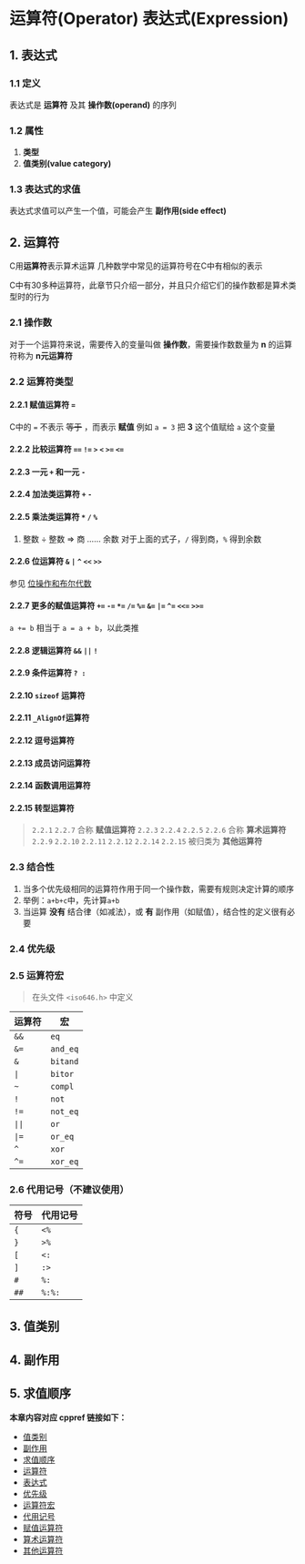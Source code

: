 # 运算符(Operator) 表达式(Expression)

## 1. 表达式

### 1.1 定义

表达式是 **运算符** 及其 **操作数(operand)** 的序列

### 1.2 属性

1. **类型**
2. **值类别(value category)**

### 1.3 表达式的求值

表达式求值可以产生一个值，可能会产生 **副作用(side effect)**

## 2. 运算符

C用**运算符**表示算术运算
几种数学中常见的运算符号在C中有相似的表示

C中有30多种运算符，此章节只介绍一部分，并且只介绍它们的操作数都是算术类型时的行为

### 2.1 操作数

对于一个运算符来说，需要传入的变量叫做 **操作数**，需要操作数数量为 **n** 的运算符称为 **n元运算符**

### 2.2 运算符类型

#### 2.2.1 赋值运算符 `=`

C中的 `=` 不表示 ~~等于~~ ，而表示 **赋值**
例如 `a = 3` 把 **3** 这个值赋给 `a` 这个变量

#### 2.2.2 比较运算符 `==` `!=` `>` `<` `>=` `<=`

#### 2.2.3 一元 `+` 和一元 `-`

#### 2.2.4 加法类运算符 `+` `-`

#### 2.2.5 乘法类运算符 `*` `/` `%`

1. 整数 ÷ 整数 => 商 …… 余数
   对于上面的式子，`/` 得到商，`%` 得到余数

#### 2.2.6 位运算符 `&` `|` `^` `<<` `>>`

参见 [位操作和布尔代数](34_位操作和布尔代数.md)

#### 2.2.7 更多的赋值运算符 `+=` `-=` `*=` `/=` `%=` `&=` `|=` `^=` `<<=` `>>=`

`a += b` 相当于 `a = a + b`，以此类推

#### 2.2.8 逻辑运算符 `&&` `||` `!`

#### 2.2.9 条件运算符 ` ? : `

#### 2.2.10 `sizeof` 运算符

#### 2.2.11 `_AlignOf`运算符

#### 2.2.12 逗号运算符

#### 2.2.13 成员访问运算符

#### 2.2.14 函数调用运算符

#### 2.2.15 转型运算符

> `2.2.1` `2.2.7` 合称 **赋值运算符**
> `2.2.3` `2.2.4` `2.2.5` `2.2.6` 合称 **算术运算符**
> `2.2.9` `2.2.10` `2.2.11` `2.2.12` `2.2.14` `2.2.15` 被归类为 **其他运算符**

### 2.3 结合性

1. 当多个优先级相同的运算符作用于同一个操作数，需要有规则决定计算的顺序
2. 举例：`a+b+c`中，先计算`a+b`
3. 当运算 **没有** 结合律（如减法），或 **有** 副作用（如赋值），结合性的定义很有必要

### 2.4 优先级

### 2.5 运算符宏

> 在头文件 `<iso646.h>` 中定义

|运算符|宏|
|-|-|
|`&&`|`eq`|
|`&=`|`and_eq`|
|`&`|`bitand`|
|`\|`|`bitor`|
|`~`|`compl`|
|`!`|`not`|
|`!=`|`not_eq`|
|`\|\|`|`or`|
|`\|=`|`or_eq`|
|`^`|`xor`|
|`^=`|`xor_eq`|

### 2.6 代用记号（不建议使用）

|符号|代用记号|
|-|-|
|`{`|`<%`|
|`}`|`>%`|
|`[`|`<:`|
|`]`|`:>`|
|`#`|`%:`|
|`##`|`%:%:`|

## 3. 值类别

## 4. 副作用

## 5. 求值顺序

**本章内容对应 cppref 链接如下：**

+ [值类别](https://zh.cppreference.com/w/c/language/value_category)
+ [副作用](https://zh.cppreference.com/w/c/language/eval_order)
+ [求值顺序](https://zh.cppreference.com/w/c/language/eval_order)
+ [运算符](https://zh.cppreference.com/w/c/language/operator_other)
+ [表达式](https://zh.cppreference.com/w/c/language/expressions)
+ [优先级](https://zh.cppreference.com/w/c/language/operator_precedence)
+ [运算符宏](https://zh.cppreference.com/w/c/language/operator_alternative)
+ [代用记号](https://zh.cppreference.com/w/c/language/operator_alternative)
+ [赋值运算符](https://zh.cppreference.com/w/c/language/operator_assignment)
+ [算术运算符](https://zh.cppreference.com/w/c/language/operator_arithmetic)
+ [其他运算符](https://zh.cppreference.com/w/c/language/operator_other)
